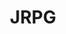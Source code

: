 ---
title: JRPG
crosslinks:
- youtubefactsbot
- Megaten
- youtubot
- FinalFantasy
- Falcom
- Atelier
- Games
- vita
- Gamingcirclejerk
- john_yukis_bots
- tales
- fireemblem
- EtrianOdyssey
- u_imguralbumbot
- nier
- PS4
- falcom
- alotabot
- visualnovels
- nintendo
---